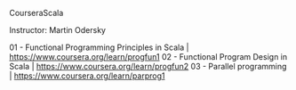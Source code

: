 CourseraScala

Instructor: Martin Odersky

01 - Functional Programming Principles in Scala | https://www.coursera.org/learn/progfun1
02 - Functional Program Design in Scala | https://www.coursera.org/learn/progfun2
03 - Parallel programming | https://www.coursera.org/learn/parprog1

